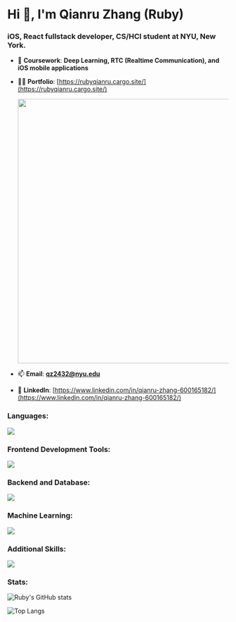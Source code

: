 # Hi 👋, I'm Qianru Zhang (Ruby)
### iOS, React fullstack developer, CS/HCI student at NYU, New York.

- 🌱 **Coursework**: **Deep Learning, RTC (Realtime Communication), and iOS mobile applications**

- 👨‍💻 **Portfolio**: [https://rubyqianru.cargo.site/](https://rubyqianru.cargo.site/)

  [<img src="https://github.com/RubyQianru/RubyQianru/blob/main/chrome-capture-2024-3-1%20(2).gif" width=600 margin=20>](https://rubyqianru.cargo.site/)

- 📫 **Email**: **qz2432@nyu.edu**

- 📄 **LinkedIn**: [https://www.linkedin.com/in/qianru-zhang-600165182/](https://www.linkedin.com/in/qianru-zhang-600165182/)

<h3 align="left">Languages:</h3>
<p align="left">
  <a href="https://skillicons.dev">
    <img src="https://skillicons.dev/icons?i=cpp,py,js,ts,swift,html,css" />
  </a>
</p>

 <h3 align="left">Frontend Development Tools:</h3>
 <p align="left">
  <a href="https://skillicons.dev">
    <img src="https://skillicons.dev/icons?i=react,redux,nextjs,tailwind,threejs,d3,materialui,vite,p5js,netlify,webpack,figma" />
  </a>
</p>

 <h3 align="left">Backend and Database:</h3>
 <p align="left">
  <a href="https://skillicons.dev">
    <img src="https://skillicons.dev/icons?i=nodejs,express,django,fastapi,flask,mongodb,mysql,firebase,heroku" />
  </a>
</p>

 <h3 align="left">Machine Learning:</h3>
 <p align="left">
  <a href="https://skillicons.dev">
    <img src="https://skillicons.dev/icons?i=tensorflow" />
  </a>
</p>

<h3 align="left">Additional Skills:</h3>
<p align="left">
  <a href="https://skillicons.dev">
    <img src="https://skillicons.dev/icons?i=linux,git,github,bootstrap,unity,blender,babel,arduino" />
  </a>
</p>

<h3 align="left">Stats:</h3>

![Ruby's GitHub stats](https://github-readme-stats.vercel.app/api?username=rubyqianru&show_icons=true&theme=radical&rank_icon=github)

![Top Langs](https://github-readme-stats.vercel.app/api/top-langs/?username=rubyqianru&layout=compact&theme=radical)


